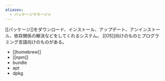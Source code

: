 ```yaml
---
aliases:
  - パッケージマネージャ
---
```

[[パッケージ]]をダウンロード、インストール、アップデート、アンインストール、依存関係の解決などをしてくれるシステム。
[[OS]]向けのものとプログラミング言語向けのものがある。

- [[homebrew]]
- [[npm]]
- bundle
- apt
- dpkg